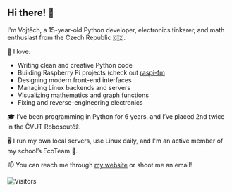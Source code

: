 ## Hi there! 👋

I'm Vojtěch, a 15-year-old Python developer, electronics tinkerer, and math enthusiast from the Czech Republic 🇨🇿.

🔧 I love:
- Writing clean and creative Python code
- Building Raspberry Pi projects (check out [raspi-fm](https://github.com/jsem-nerad/raspi-fm)
- Designing modern front-end interfaces
- Managing Linux backends and servers
- Visualizing mathematics and graph functions
- Fixing and reverse-engineering electronics

🎓 I’ve been programming in Python for 6 years, and I’ve placed 2nd twice in the ČVUT Robosoutěž.

🖥️ I run my own local servers, use Linux daily, and I'm an active member of my school’s EcoTeam 🌱.

📫 You can reach me through [my website](https://www.jsem-nerad.cz/) or shoot me an email!

![Visitors](https://komarev.com/ghpvc/?username=jsem-nerad)


